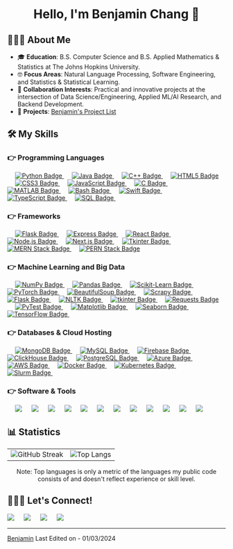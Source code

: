 <h1 align="center">Hello, I'm Benjamin Chang 👋 </h1>

## 👨🏻‍💻 About Me
- 🎓 **Education**: B.S. Computer Science and B.S. Applied Mathematics & Statistics at The Johns Hopkins University.
- 🤓 **Focus Areas**: Natural Language Processing, Software Engineering, and Statistics & Statistical Learning.
- 👯 **Collaboration Interests**: Practical and innovative projects at the intersection of Data Science/Engineering, Applied ML/AI Research, and Backend Development.
- 📂 **Projects**: [Benjamin's Project List](https://github.com/benchang323/benchang323/blob/main/PROJECTS.md)

## 🛠️ My Skills

### 👉 Programming Languages
<p align="left">
	  &emsp;
  <a href="https://www.python.org" target="_blank">
    <img src="https://img.shields.io/badge/-Python-3776AB?style=for-the-badge&logo=python&logoColor=white" alt="Python Badge"/>
  </a>
	  &emsp;
  <a href="https://www.java.com" target="_blank">
    <img src="https://img.shields.io/badge/-Java-007396?style=for-the-badge&logo=java&logoColor=white" alt="Java Badge"/>
  </a>
	  &emsp;
  <a href="https://www.w3schools.com/cpp/" target="_blank">
    <img src="https://img.shields.io/badge/-C++-00599C?style=for-the-badge&logo=cplusplus&logoColor=white" alt="C++ Badge"/>
  </a>
	  &emsp;
  <a href="https://www.w3.org/html/" target="_blank">
    <img src="https://img.shields.io/badge/-HTML5-E34F26?style=for-the-badge&logo=html5&logoColor=white" alt="HTML5 Badge"/>
  </a>
	  &emsp;
  <a href="https://www.w3schools.com/css/" target="_blank">
    <img src="https://img.shields.io/badge/-CSS3-1572B6?style=for-the-badge&logo=css3&logoColor=white" alt="CSS3 Badge"/>
  </a>
	  &emsp;
  <a href="https://developer.mozilla.org/en-US/docs/Web/JavaScript" target="_blank">
    <img src="https://img.shields.io/badge/-JavaScript-F7DF1E?style=for-the-badge&logo=javascript&logoColor=black" alt="JavaScript Badge"/>
  </a>
	  &emsp;
  <a href="https://www.cprogramming.com/" target="_blank">
    <img src="https://img.shields.io/badge/-C-A8B9CC?style=for-the-badge&logo=c&logoColor=white" alt="C Badge"/>
  </a>
	  &emsp;
  <a href="https://www.mathworks.com/products/matlab.html" target="_blank">
    <img src="https://img.shields.io/badge/-MATLAB-E16737?style=for-the-badge&logo=matlab&logoColor=white" alt="MATLAB Badge"/>
  </a>
	  &emsp;
  <a href="https://www.gnu.org/software/bash/" target="_blank">
    <img src="https://img.shields.io/badge/-Bash-4EAA25?style=for-the-badge&logo=gnubash&logoColor=white" alt="Bash Badge"/>
  </a>
	  &emsp;
  <a href="https://developer.apple.com/swift/" target="_blank">
    <img src="https://img.shields.io/badge/-Swift-FA7343?style=for-the-badge&logo=swift&logoColor=white" alt="Swift Badge"/>
  </a>
	  &emsp;
  <a href="https://www.typescriptlang.org/" target="_blank">
    <img src="https://img.shields.io/badge/-TypeScript-3178C6?style=for-the-badge&logo=typescript&logoColor=white" alt="TypeScript Badge"/>
  </a>
	  &emsp;
  <a href="https://www.sql.org/" target="_blank">
    <img src="https://img.shields.io/badge/-SQL-003B57?style=for-the-badge&logo=database&logoColor=white" alt="SQL Badge"/>
  </a>
	  &emsp;
</p>

### 👉 Frameworks
<p>
		  &emsp;
<a href="https://flask.palletsprojects.com/" target="_blank">
    <img src="https://img.shields.io/badge/-Flask-000000?style=for-the-badge&logo=flask&logoColor=white" alt="Flask Badge"/>
</a>
		  &emsp;
<a href="https://expressjs.com/" target="_blank">
    <img src="https://img.shields.io/badge/-Express-000000?style=for-the-badge&logo=express&logoColor=white" alt="Express Badge"/>
</a>
		  &emsp;
<a href="https://reactjs.org/" target="_blank">
    <img src="https://img.shields.io/badge/-React-61DAFB?style=for-the-badge&logo=react&logoColor=black" alt="React Badge"/>
</a>
		  &emsp;
<a href="https://nodejs.org/" target="_blank">
    <img src="https://img.shields.io/badge/-Node.js-339933?style=for-the-badge&logo=node-dot-js&logoColor=white" alt="Node.js Badge"/>
</a>
		  &emsp;
<a href="https://nextjs.org/" target="_blank">
    <img src="https://img.shields.io/badge/-Next.js-000000?style=for-the-badge&logo=next-dot-js&logoColor=white" alt="Next.js Badge"/>
</a>
		  &emsp;
<a href="https://docs.python.org/3/library/tkinter.html" target="_blank">
    <img src="https://img.shields.io/badge/-Tkinter-0078D4?style=for-the-badge&logo=python&logoColor=white" alt="Tkinter Badge"/>
</a>
		  &emsp;
	<a href="https://www.mongodb.com/mern-stack" target="_blank">
    <img src="https://img.shields.io/badge/-MERN%20Stack-47A248?style=for-the-badge&logo=mongodb&logoColor=white" alt="MERN Stack Badge"/>
</a>
	  &emsp;
	<a href="https://www.postgresql.org/about/news/the-pern-stack-2148/" target="_blank">
    <img src="https://img.shields.io/badge/-PERN%20Stack-336791?style=for-the-badge&logo=postgresql&logoColor=white" alt="PERN Stack Badge"/>
</a>

</p>


### 👉 Machine Learning and Big Data
<p>
<!-- PyData Stack -->
		  &emsp;
<a href="https://numpy.org/" target="_blank">
  <img src="https://img.shields.io/badge/-NumPy-013243?style=for-the-badge&logo=numpy&logoColor=white" alt="NumPy Badge"/>
</a>
		  &emsp;
<a href="https://pandas.pydata.org/" target="_blank">
  <img src="https://img.shields.io/badge/-Pandas-150458?style=for-the-badge&logo=pandas&logoColor=white" alt="Pandas Badge"/>
</a>
		  &emsp;
<a href="https://scikit-learn.org/" target="_blank">
  <img src="https://img.shields.io/badge/-scikit_learn-F7931E?style=for-the-badge&logo=scikit-learn&logoColor=white" alt="Scikit-Learn Badge"/>
</a>
	  &emsp;
<!-- Machine Learning & Web Scraping -->
<a href="https://pytorch.org/" target="_blank">
  <img src="https://img.shields.io/badge/-PyTorch-EE4C2C?style=for-the-badge&logo=pytorch&logoColor=white" alt="PyTorch Badge"/>
</a>
		  &emsp;
<a href="https://www.crummy.com/software/BeautifulSoup/" target="_blank">
  <img src="https://img.shields.io/badge/-BeautifulSoup-8C5430?style=for-the-badge" alt="BeautifulSoup Badge"/>
</a>
		  &emsp;
<a href="https://scrapy.org/" target="_blank">
  <img src="https://img.shields.io/badge/-Scrapy-60AC5D?style=for-the-badge&logo=scrapy&logoColor=white" alt="Scrapy Badge"/>
</a>
		  &emsp;
<a href="https://flask.palletsprojects.com/" target="_blank">
  <img src="https://img.shields.io/badge/-Flask-000000?style=for-the-badge&logo=flask&logoColor=white" alt="Flask Badge"/>
</a>
		  &emsp;
<a href="https://www.nltk.org/" target="_blank">
  <img src="https://img.shields.io/badge/-NLTK-2E7DBA?style=for-the-badge&logo=natural-language-toolkit&logoColor=white" alt="NLTK Badge"/>
</a>
		  &emsp;
<a href="https://docs.python.org/3/library/tkinter.html" target="_blank">
  <img src="https://img.shields.io/badge/-tkinter-FFD43B?style=for-the-badge" alt="tkinter Badge"/>
</a>
		  &emsp;
<a href="https://docs.python-requests.org/" target="_blank">
  <img src="https://img.shields.io/badge/-Requests-3776AB?style=for-the-badge&logo=python&logoColor=white" alt="Requests Badge"/>
</a>
		  &emsp;
<a href="https://docs.pytest.org/" target="_blank">
  <img src="https://img.shields.io/badge/-PyTest-0A9EDC?style=for-the-badge&logo=pytest&logoColor=white" alt="PyTest Badge"/>
</a>
	  &emsp;

<!-- Additional Common Libraries -->
<a href="https://matplotlib.org/" target="_blank">
  <img src="https://img.shields.io/badge/-Matplotlib-11557C?style=for-the-badge&logo=matplotlib&logoColor=white" alt="Matplotlib Badge"/>
</a>	
&emsp;
<a href="https://seaborn.pydata.org/" target="_blank">
  <img src="https://img.shields.io/badge/-Seaborn-76B900?style=for-the-badge&logo=seaborn&logoColor=white" alt="Seaborn Badge"/>
</a>
	  &emsp;
<a href="https://www.tensorflow.org/" target="_blank">
  <img src="https://img.shields.io/badge/-TensorFlow-FF6F00?style=for-the-badge&logo=tensorflow&logoColor=white" alt="TensorFlow Badge"/>
</a>
	  &emsp;
</p>


### 👉 Databases & Cloud Hosting
<p align="left">
		  &emsp;
<a href="https://www.mongodb.com/" target="_blank">
  <img src="https://img.shields.io/badge/-MongoDB-47A248?style=for-the-badge&logo=mongodb&logoColor=white" alt="MongoDB Badge"/>
</a>
		  &emsp;
<a href="https://www.mysql.com/" target="_blank">
  <img src="https://img.shields.io/badge/-MySQL-4479A1?style=for-the-badge&logo=mysql&logoColor=white" alt="MySQL Badge"/>
</a>
		  &emsp;
<a href="https://firebase.google.com/" target="_blank">
  <img src="https://img.shields.io/badge/-Firebase-FFCA28?style=for-the-badge&logo=firebase&logoColor=white" alt="Firebase Badge"/>
</a>
		  &emsp;
<a href="https://clickhouse.com/" target="_blank">
  <img src="https://img.shields.io/badge/-ClickHouse-FFCA28?style=for-the-badge&logo=clickhouse&logoColor=white" alt="ClickHouse Badge"/>
</a>
		  &emsp;
<a href="https://www.postgresql.org/" target="_blank">
  <img src="https://img.shields.io/badge/-PostgreSQL-336791?style=for-the-badge&logo=postgresql&logoColor=white" alt="PostgreSQL Badge"/>
</a>
		  &emsp;
<a href="https://azure.microsoft.com/" target="_blank">
  <img src="https://img.shields.io/badge/-Azure-0089D6?style=for-the-badge&logo=microsoftazure&logoColor=white" alt="Azure Badge"/>
</a>
		  &emsp;
<a href="https://aws.amazon.com/" target="_blank">
  <img src="https://img.shields.io/badge/-AWS-232F3E?style=for-the-badge&logo=amazonaws&logoColor=white" alt="AWS Badge"/>
</a>
		  &emsp;
<a href="https://www.docker.com/" target="_blank">
  <img src="https://img.shields.io/badge/-Docker-2496ED?style=for-the-badge&logo=docker&logoColor=white" alt="Docker Badge"/>
</a>
		  &emsp;
<a href="https://kubernetes.io/" target="_blank">
  <img src="https://img.shields.io/badge/-Kubernetes-326CE5?style=for-the-badge&logo=kubernetes&logoColor=white" alt="Kubernetes Badge"/>
</a>
		  &emsp;
<a href="https://slurm.schedmd.com/" target="_blank">
  <img src="https://img.shields.io/badge/-Slurm-76B900?style=for-the-badge&logo=slurm&logoColor=white" alt="Slurm Badge"/>
</a>
	  &emsp;

</p>



 ### 👉 Software & Tools
<p align="left">
  <p align="left">
  <!-- Existing Tools -->
  &emsp;
  <a href="https://colab.research.google.com/" target="_blank" style="text-decoration: none;">
    <img src="https://img.shields.io/badge/-Colab-F9AB00?style=for-the-badge&logo=google-colab&logoColor=white"></img>
  </a>
  &emsp;
  <a href="https://git-scm.com/" target="_blank" style="text-decoration: none;">
    <img src="https://img.shields.io/badge/-Git-F05032?style=for-the-badge&logo=git&logoColor=white"></img>
  </a>
  &emsp;
  <a href="https://www.linux.org/" target="_blank" style="text-decoration: none;">
    <img src="https://img.shields.io/badge/-Linux-FCC624?style=for-the-badge&logo=linux&logoColor=black"></img>
  </a>
  &emsp;
  <a href="https://code.visualstudio.com/" target="_blank" style="text-decoration: none;">
    <img src="https://img.shields.io/badge/-Visual%20Studio%20Code-007ACC?style=for-the-badge&logo=visual-studio-code&logoColor=white"></img>
  </a>
  &emsp;
  <a href="https://stackoverflow.com/" target="_blank" style="text-decoration: none;">
    <img src="https://img.shields.io/badge/-Stack%20Overflow-FE7A16?style=for-the-badge&logo=stack-overflow&logoColor=white"></img>
  </a>
  &emsp;
  <a href="https://www.jenkins.io/" target="_blank" style="text-decoration: none;">
    <img src="https://img.shields.io/badge/-Jenkins-D24939?style=for-the-badge&logo=jenkins&logoColor=white"></img>
  </a>
  &emsp;
  <a href="https://www.anaconda.com/" target="_blank" style="text-decoration: none;">
    <img src="https://img.shields.io/badge/-Anaconda-44A833?style=for-the-badge&logo=anaconda&logoColor=white"></img>
  </a>
  &emsp;
  <a href="https://www.postman.com/" target="_blank" style="text-decoration: none;">
    <img src="https://img.shields.io/badge/-Postman-FF6C37?style=for-the-badge&logo=postman&logoColor=white"></img>
  </a>
  &emsp;
  <!-- New Tools -->
  <a href="https://www.google.com/sheets/about/" target="_blank" style="text-decoration: none;">
    <img src="https://img.shields.io/badge/-Google%20Sheets-34A853?style=for-the-badge&logo=google-sheets&logoColor=white"></img>
  </a>
  &emsp;
  <a href="https://slack.com/" target="_blank" style="text-decoration: none;">
    <img src="https://img.shields.io/badge/-Slack-4A154B?style=for-the-badge&logo=slack&logoColor=white"></img>
  </a>
  &emsp;
  <a href="https://www.atlassian.com/software/jira" target="_blank" style="text-decoration: none;">
    <img src="https://img.shields.io/badge/-Jira-0052CC?style=for-the-badge&logo=jira&logoColor=white"></img>
  </a>
  &emsp;
	    <a href="https://www.figma.com/" target="_blank" style="text-decoration: none;">
    <img src="https://img.shields.io/badge/-Figma-F24E1E?style=for-the-badge&logo=figma&logoColor=white"></img>
  </a>
  &emsp;
  <!-- Add more as required -->
</p>

</p>

## 📊 Statistics

<p align="center">
  <table align="center">
    <tr>
      <td align="center">
        <img src="https://github-readme-streak-stats.herokuapp.com/?user=benchang323&theme=dark" alt="GitHub Streak" />
      </td>
      <td align="center">
        <img src="https://github-readme-stats.vercel.app/api/top-langs/?username=benchang323&layout=compact&theme=radical" alt="Top Langs" />
      </td>
    </tr>
  </table>
</p>
<p align="center">
  Note: Top languages is only a metric of the languages my public code consists of and doesn't reflect experience or skill level.
</p>

## 🙋🏻‍♂️ Let's Connect!
<p>	
	<a target="_blank" href="https://www.linkedin.com/in/benjaminchang7/" style="text-decoration: none;">
		<img src="https://img.shields.io/badge/-LinkedIn-0077B5?style=for-the-badge&logo=Linkedin&logoColor=white"></img>
	</a>
	&emsp;	
	<a target="_blank" href="mailto:bchang26@jhu.edu" style="text-decoration: none;">
		<img src="https://img.shields.io/badge/-Email-D14836?style=for-the-badge&logo=Gmail&logoColor=white"></img>
	</a>
	&emsp;
	<a target="_blank" href="https://github.com/benchang323" style="text-decoration: none;">
		<img src="https://img.shields.io/badge/-GitHub-181717?style=for-the-badge&logo=GitHub&logoColor=white"></img>
	</a>
	&emsp;	
	<a target="_blank" href="https://benjaminchang.dev/" style="text-decoration: none;">
		<img src="https://img.shields.io/badge/-My%20Website-008080?style=for-the-badge&logo=home&logoColor=white"></img>
	</a>
	&emsp;
</p>
			
------
[Benjamin](https://github.com/benchang323)
Last Edited on - 01/03/2024

